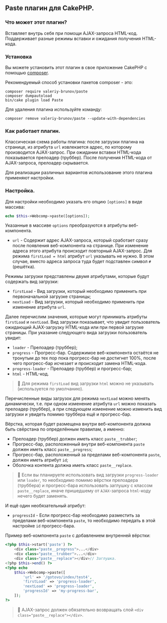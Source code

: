 ## Paste плагин для CakePHP.

### Что может этот плагин?

Вставляет внутрь себя при помощи AJAX-запроса HTML-код. Поддерживает разные режимы вставки и ожидания получения HTML-кода.

### Установка

Вы можете установить этот плагин в свое приложение CakePHP с помощью [composer](https://getcomposer.org).

Рекомендуемый способ установки пакетов composer - это:

```
composer require valeriy-brunov/paste
composer dumpautoload
bin/cake plugin load Paste
```

Для удаления плагина используйте команду:

```
composer remove valeriy-brunov/paste --update-with-dependencies
```

### Как работает плагин.

Классическая схема работы плагина: после загрузки плагина на странице, из атрибута `url` извлекается адрес, по которому производится AJAX-запрос. При ожидании вставки HTML-кода показывается прелоадер (труббер). После получения HTML-кода от AJAX-запроса, прелоадер скрывается.

Для реализации различных вариантов использование этого плагина применяют настройки.

### Настройка.

Для настройки необходимо указать его опцию `[options]` в виде массива:

```php
echo $this->Webcomp->paste([options]);
```

Указанные в массиве `options` преобразуются в атрибуты веб-компонента.

* `url` - Содержит адрес AJAX-запроса, который сработает сразу после появления веб-компонента на странице. При изменение адреса этого атрибута происходит повторный AJAX-запрос. Для режима `firstLoad = html` атрибут `url` указывать не нужно. В этом случае, вместо адреса запроса туда будет подставлен символ `#` (решётка).

Режимы загрузки представлены двумя атрибутами, которые будут содержать вид загрузки:

* `firstLoad` - Вид загрузки, который необходимо применить при первоначальной загрузке страницы;
* `nextLoad`  - Вид загрузки, который необходимо применить при изменение атрибута `url`.

Далее перечислим значения, которые могут принимать атрибуты `firstLoad` и `nextLoad`. Вид загрузки показывает, что увидит пользователь ожидающий AJAX-загрузку HTML-кода или при первой загрузке страницы. При указание следующего вида загрузки пользователь увидит:

* `loader`   - Прелоадер (труббер);
* `progress` - Прогресс-бар. Содержимое веб-компонента остаётся не тронутым до тех пор пока прогресс-бар не достигнет 100%, после чего прогресс-бар исчезает и происходит замена HTML-кода.
* `progress-loader` - Прелоадер (труббер) и прогресс-бар;
* `html` - HTML-код.

> :memo: Для режима `firstLoad` вид загрузки `html` можно не указывать (используется по умолчанию).

Перечисленные виды загрузок для режима `nextLoad` можно менять динамически, т.е. при одном изменение атрибута `url` можно показать прелоадер (труббер), а при следующем изменение можно изменить вид загрузки и увидеть помимо труббера ещё и прогресс-бар.

Вёрстка, которая будет размещена внутри веб-компонента должна быть свёрстана по определённым правилам, а именно:

+ Прелоадер (труббер) должен иметь класс `paste__trubber`;
+ Прогресс-бар, расположенный внутри веб-компонента `paste` должен иметь класс `paste__progress`;
+ Прогресс-бар, расположенный за пределами веб-компонента `paste`, должен иметь атрибут `id`;
+ Оболочка контента должна иметь класс `paste__replace`.

> :memo: Если вы планируете использовать вид загрузки `progress-loader` или `loader`, то необходимо помимо вёрстки прелоадера (труббера) и прогресс-бара использовать заглушку с классом `paste__replace`, иначе пришедшему от `AJAX`-запроса `html`-коду нечего будет заменять.

И ещё один необязательный атрибут:

+ `progressId` - Если прогресс-бар необходимо разместить за пределами веб-компонента `paste`, то необходимо передать в этой настройке `id` прогресс-бара.

Пример веб-компонента `paste` с добавлением внутренней вёрстки:

```php
<?php $this->start('paste') ?>
    <div class="paste__progress">...</div>
    <div class="paste__trubber">...</div>
    <div class="paste__replace"></div>// Заглушка.
<?php $this->end() ?>
<?php echo
    $this->Webcomp->paste([
        'url' => '/gotovo/index/test4',
        'firstLoad' => 'progress-loader',
        'nextLoad' => 'progress-loader',
        'progressId' => 'my-progress-bar',
    ]);
?>
```

> :memo: AJAX-запрос должен обязательно возвращать слой `<div class="paste__replace"></div>`.